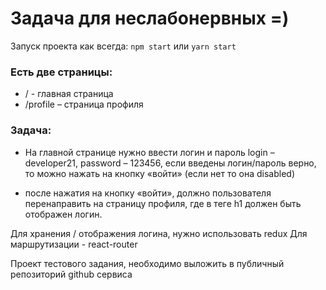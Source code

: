 # Задача для неслабонервных =) 

Запуск проекта как всегда:
`npm start` или `yarn start`

### Есть две страницы:
-	/ - главная страница
-	/profile – страница профиля

### Задача:


- На главной странице нужно ввести логин и пароль
   login – developer21, password – 123456,
   если введены логин/пароль верно, то можно нажать на кнопку «войти» (если нет то она disabled)

- после нажатия на кнопку «войти», должно пользователя перенаправить на страницу профиля, где в теге h1 должен быть отображен логин.

Для хранения / отображения логина, нужно использовать redux
Для маршрутизации  - react-router

Проект тестового задания, необходимо выложить в публичный репозиторий github сервиса
